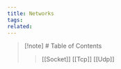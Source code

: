 ```yaml
---
title: Networks
tags: 
related:
---
```

> [!note] # Table of Contents
>> [[Socket]]
>> [[Tcp]]
>> [[Udp]]

